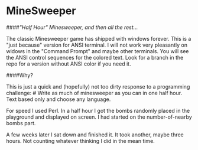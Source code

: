 MineSweeper
===========
                                                                           
####_"Half Hour" Minesweeper, and then all the rest..._
                                                                           
The classic Minesweeper game has shipped with windows forever. This is a 
"just because" version for ANSI terminal. I will not work very pleasantly
on widows in the "Command Prompt" and maybe other terminals. You will see 
the ANSI control sequences for the colored text. Look for a branch in the 
repo for a version without ANSI color if you need it.
                                                                           
####Why?
                                                                           
This is just a quick and (hopefully) not too dirty response to a 
programming challenge: # Write as much of minesweeper as you can in one
half hour. Text based only and choose any language.
                                                                          
For speed I used Perl. In a half hour I got the bombs randomly 
placed in the playground and displayed on screen. I had started on the
number-of-nearby bombs part.
                                                                          
A few weeks later I sat down and finished it. It took another, maybe three 
hours. Not counting whatever thinking I did in the mean time.



